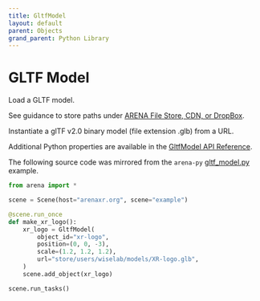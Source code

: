 ```yaml
---
title: GltfModel
layout: default
parent: Objects
grand_parent: Python Library
---
```


# GLTF Model

Load a GLTF model.

See guidance to store paths under <a href='https://docs.arenaxr.org/content/interface/filestore.html'>ARENA File Store, CDN, or DropBox</a>.

Instantiate a glTF v2.0 binary model (file extension .glb) from a URL.

Additional Python properties are available in the [GltfModel API Reference](/content/python-api/objects/gltf_model).

The following source code was mirrored from the `arena-py` [gltf_model.py](https://github.com/arenaxr/arena-py/blob/master/examples/objects/gltf_model.py) example.

```python
from arena import *

scene = Scene(host="arenaxr.org", scene="example")

@scene.run_once
def make_xr_logo():
    xr_logo = GltfModel(
        object_id="xr-logo",
        position=(0, 0, -3),
        scale=(1.2, 1.2, 1.2),
        url="store/users/wiselab/models/XR-logo.glb",
    )
    scene.add_object(xr_logo)

scene.run_tasks()
```
